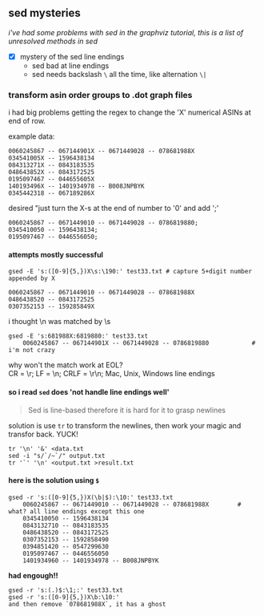 ## sed mysteries
*i've had some problems with sed in the graphviz tutorial, this is a list of unresolved methods in sed*

- [x] mystery of the sed line endings
	+ sed bad at line endings
	+ sed needs backslash `\` all the time, like alternation `\|`

### transform asin order groups to .dot graph files
i had big problems getting the regex to change the 'X'  numerical ASINs at end of row.

example data:

	0060245867 -- 067144901X -- 0671449028 -- 078681988X
	034541005X -- 1596438134
	084313271X -- 0843183535
	048643852X -- 0843172525
	0195097467 -- 044655605X
	140193496X -- 1401934978 -- B008JNPBYK
	0345442318 -- 067189286X

desired "just turn the X-s at the end of number to '0' and add ';'

	0060245867 -- 0671449010 -- 0671449028 -- 0786819880;
	0345410050 -- 1596438134;
	0195097467 -- 0446556050;

#### attempts mostly successful

	gsed -E 's:([0-9]{5,})X\s:\190:' test33.txt	# capture 5+digit number appended by X

	0060245867 -- 0671449010 -- 0671449028 -- 078681988X
	0486438520 -- 0843172525
	0307352153 -- 159285849X

i thought \n was matched by \s

	gsed -E 's:681988X:6819880:' test33.txt
		0060245867 -- 067144901X -- 0671449028 -- 0786819880			# i'm not crazy

why won't the match work at EOL?  
CR = \r; LF = \n; CRLF = \r\n; Mac, Unix, Windows line endings

#### so i read `sed` does 'not handle line endings well'
>Sed is line-based therefore it is hard for it to grasp newlines

solution is use `tr` to transform the newlines, then work your magic and transfor back. YUCK!

	tr '\n' '&' <data.txt
	sed -i "s/`/~`/" output.txt
	tr '`' '\n' <output.txt >result.txt

#### here is the solution using `$`

	gsed -r 's:([0-9]{5,})X(\b|$):\10:' test33.txt
		0060245867 -- 0671449010 -- 0671449028 -- 078681988X		# what? all line endings except this one
		0345410050 -- 1596438134
		0843132710 -- 0843183535
		0486438520 -- 0843172525
		0307352153 -- 1592858490
		0394851420 -- 0547299630
		0195097467 -- 0446556050
		1401934960 -- 1401934978 -- B008JNPBYK

**had engough!!**

	gsed -r 's:(.)$:\1;:' test33.txt
	gsed -r 's:([0-9]{5,})X\b:\10:'
	and then remove `078681988X`, it has a ghost

